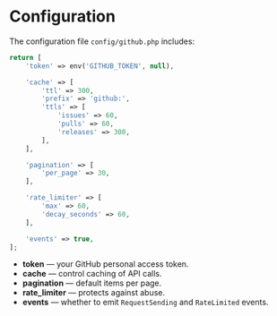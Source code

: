# Configuration

The configuration file `config/github.php` includes:

```php
return [
    'token' => env('GITHUB_TOKEN', null),

    'cache' => [
        'ttl' => 300,
        'prefix' => 'github:',
        'ttls' => [
            'issues' => 60,
            'pulls' => 60,
            'releases' => 300,
        ],
    ],

    'pagination' => [
        'per_page' => 30,
    ],

    'rate_limiter' => [
        'max' => 60,
        'decay_seconds' => 60,
    ],

    'events' => true,
];
```

- **token** — your GitHub personal access token.
- **cache** — control caching of API calls.
- **pagination** — default items per page.
- **rate_limiter** — protects against abuse.
- **events** — whether to emit `RequestSending` and `RateLimited` events.
